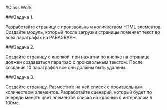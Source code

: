 #Class Work 

###Задача 1. 

Разработайте страницу с произвольным количеством HTML элементов. Создайте модуль, который после загрузки страницы поменяет текст во всех параграфах на PARAGRAPH. 

###Задача 2.  

Создайте страницу с кнопкой, при нажатии по кнопке на странице должен создаваться параграф с произвольным текстом. После создания 10 параграфов все они должны быть удалены. 

###Задача 3. 

Создайте страницу. Разместите на ней список с произвольным количеством элементов. Разработайте сценарий, который будет по очереди менять цвет элементов списка на красный с интервалом в 100мс.



